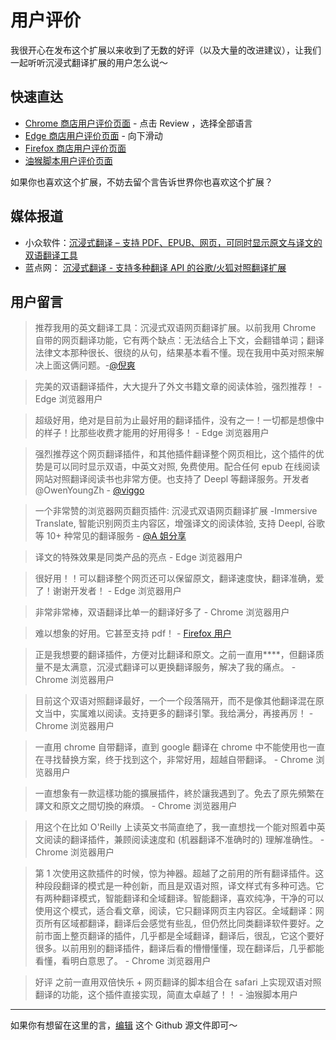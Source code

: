 # 用户评价

我很开心在发布这个扩展以来收到了无数的好评（以及大量的改进建议），让我们一起听听沉浸式翻译扩展的用户怎么说～

## 快速直达

- [Chrome 商店用户评价页面](https://chrome.google.com/webstore/detail/immersive-translate/bpoadfkcbjbfhfodiogcnhhhpibjhbnh) - 点击 Review ，选择全部语言
- [Edge 商店用户评价页面](https://microsoftedge.microsoft.com/addons/detail/%E6%B2%89%E6%B5%B8%E5%BC%8F%E7%BF%BB%E8%AF%91/amkbmndfnliijdhojkpoglbnaaahippg) - 向下滑动
- [Firefox 商店用户评价页面](https://addons.mozilla.org/en-US/firefox/addon/immersive-translate/reviews/)
- [油猴脚本用户评价页面](https://greasyfork.org/zh-CN/scripts/457196-immersive-translate/feedback)

如果你也喜欢这个扩展，不妨去留个言告诉世界你也喜欢这个扩展？

## 媒体报道

- 小众软件：[沉浸式翻译 – 支持 PDF、EPUB、网页，可同时显示原文与译文的双语翻译工具](https://www.appinn.com/immersive-translate/)
- 蓝点网： [沉浸式翻译 - 支持多种翻译 API 的谷歌/火狐对照翻译扩展 ](https://www.landiannews.com/download/97161.html?utm_sources=ourl.co&utm_medium=social&utm_campaign=none)

## 用户留言

> 推荐我用的英文翻译工具：沉浸式双语网页翻译扩展。以前我用 Chrome 自带的网页翻译功能，它有两个缺点：无法结合上下文，会翻错单词；翻译法律文本那种很长、很绕的从句，结果基本看不懂。现在我用中英对照来解决上面这俩问题。-[@倪爽](https://twitter.com/nishuang/status/1623576540389822465)

> 完美的双语翻译插件，大大提升了外文书籍文章的阅读体验，强烈推荐！ - Edge 浏览器用户

> 超级好用，绝对是目前为止最好用的翻译插件，没有之一！一切都是想像中的样子！比那些收费才能用的好用得多！ - Edge 浏览器用户

> 强烈推荐这个网页翻译插件，和其他插件翻译整个网页相比，这个插件的优势是可以同时显示双语，中英文对照, 免费使用。配合任何 epub 在线阅读网站对照翻译阅读书也非常方便。也支持了 Deepl 等翻译服务。开发者 @OwenYoungZh - [@viggo](https://twitter.com/decohack/status/1622175776274792449)

> 一个非常赞的浏览器网页翻页插件: 沉浸式双语网页翻译扩展 -Immersive Translate, 智能识别网页主内容区，增强译文的阅读体验, 支持 Deepl, 谷歌等 10+ 种常见的翻译服务 - [@A 姐分享](https://twitter.com/abskoop/status/1619619066511241216)

> 译文的特殊效果是同类产品的亮点 - Edge 浏览器用户

> 很好用！！可以翻译整个网页还可以保留原文，翻译速度快，翻译准确，爱了！谢谢开发者！ - Edge 浏览器用户

> 非常非常棒，双语翻译比单一的翻译好多了 - Chrome 浏览器用户

> 难以想象的好用。它甚至支持 pdf！ - [Firefox 用户](https://addons.mozilla.org/en-US/firefox/addon/immersive-translate/reviews/1923696/)

> 正是我想要的翻译插件，方便对比翻译和原文。之前一直用\*\*\*\*，但翻译质量不是太满意，沉浸式翻译可以更换翻译服务，解决了我的痛点。 - Chrome 浏览器用户

> 目前这个双语对照翻译最好，一个一个段落隔开，而不是像其他翻译混在原文当中，实属难以阅读。支持更多的翻译引擎。我给满分，再接再厉！ - Chrome 浏览器用户

> 一直用 chrome 自带翻译，直到 google 翻译在 chrome 中不能使用也一直在寻找替换方案，终于找到这个，非常好用，超越自带翻译。 - Chrome 浏览器用户

> 一直想象有一款這樣功能的擴展插件，終於讓我遇到了。免去了原先頻繁在譯文和原文之間切換的麻煩。 - Chrome 浏览器用户

> 用这个在比如 O'Reilly 上读英文书简直绝了，我一直想找一个能对照着中英文阅读的翻译插件，兼顾阅读速度和 (机器翻译不准确时的) 理解准确性。 - Chrome 浏览器用户

> 第 1 次使用这款插件的时候，惊为神器。超越了之前用的所有翻译插件。这种段段翻译的模式是一种创新，而且是双语对照，译文样式有多种可选。它有两种翻译模式，智能翻译和全域翻译。智能翻译，喜欢纯净，干净的可以使用这个模式，适合看文章，阅读，它只翻译网页主内容区。全域翻译：网页所有区域都翻译，翻译后会感觉有些乱，但仍然比同类翻译软件要好。之前市面上整页翻译的插件，几乎都是全域翻译，翻译后，很乱，它这个要好很多。以前用别的翻译插件，翻译后看的懵懵懂懂，现在翻译后，几乎都能看懂，看明白意思了。 - Chrome 浏览器用户

> 好评 之前一直用双倍快乐 + 网页翻译的脚本组合在 safari 上实现双语对照翻译的功能，这个插件直接实现，简直太卓越了！！ - 油猴脚本用户

---

如果你有想留在这里的言，[编辑](https://github.com/immersive-translate/immersive-translate/edit/main/docs/review.md) 这个 Github 源文件即可～
